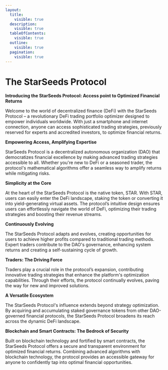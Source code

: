 ```yaml
---
layout:
  title:
    visible: true
  description:
    visible: true
  tableOfContents:
    visible: true
  outline:
    visible: true
  pagination:
    visible: true
---
```


# The StarSeeds Protocol

**Introducing the StarSeeds Protocol: Access point to Optimized Financial Returns**

Welcome to the world of decentralized finance (DeFi) with the StarSeeds Protocol – a revolutionary DeFi trading portfolio optimizer designed to empower individuals worldwide. With just a smartphone and internet connection, anyone can access sophisticated trading strategies, previously reserved for experts and accredited investors, to optimize financial returns.

**Empowering Access, Amplifying Expertise**

StarSeeds Protocol is a decentralized autonomous organization (DAO) that democratizes financial excellence by making advanced trading strategies accessible to all. Whether you're new to DeFi or a seasoned trader, the protocol's mathematical algorithms offer a seamless way to amplify returns while mitigating risks.

**Simplicity at the Core**

At the heart of the StarSeeds Protocol is the native token, STAR. With STAR, users can easily enter the DeFi landscape, staking the token or converting it into yield-generating virtual assets. The protocol’s intuitive design ensures users can effortlessly navigate the world of DeFi, optimizing their trading strategies and boosting their revenue streams.

**Continuously Evolving**

The StarSeeds Protocol adapts and evolves, creating opportunities for users to achieve higher profits compared to traditional trading methods. Expert traders contribute to the DAO's governance, enhancing system returns and creating a self-sustaining cycle of growth.

**Traders: The Driving Force**

Traders play a crucial role in the protocol’s expansion, contributing innovative trading strategies that enhance the platform's optimization capabilities. Through their efforts, the protocol continually evolves, paving the way for new and improved solutions.

**A Versatile Ecosystem**

The StarSeeds Protocol's influence extends beyond strategy optimization. By acquiring and accumulating staked governance tokens from other DAO-governed financial protocols, the StarSeeds Protocol broadens its reach across the dynamic DeFi landscape.

**Blockchain and Smart Contracts: The Bedrock of Security**

Built on blockchain technology and fortified by smart contracts, the StarSeeds Protocol offers a secure and transparent environment for optimized financial returns. Combining advanced algorithms with blockchain technology, the protocol provides an accessible gateway for anyone to confidently tap into optimal financial opportunities.
